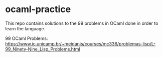 # ocaml-practice

This repo contains solutions to the 99 problems in OCaml done in order to learn the language.

99 OCaml Problems: https://www.ic.unicamp.br/~meidanis/courses/mc336/problemas-lisp/L-99_Ninety-Nine_Lisp_Problems.html
